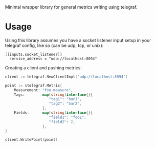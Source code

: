 Minimal wrapper library for general metrics writing using telegraf.

# Usage

Using this library assumes you have a socket listener input setup in your telegraf config, like so (can be udp, tcp, or unix):

```
[[inputs.socket_listener]]
  service_address = "udp://localhost:8094"
```

Creating a client and pushing metrics:

```go
client := telegraf.NewClientImpl("udp://localhost:8094")

point := &telegraf.Metric{
    Measurement: "foo_measure",
    Tags:        map[string]interface{}{
                    "tag1": "bar1", 
                    "tag2": "bar2",
                 },
    Fields:      map[string]interface{}{
                    "field1": "foo1", 
                    "field2": 2,
                 },
}

client.WritePoint(point)
```
